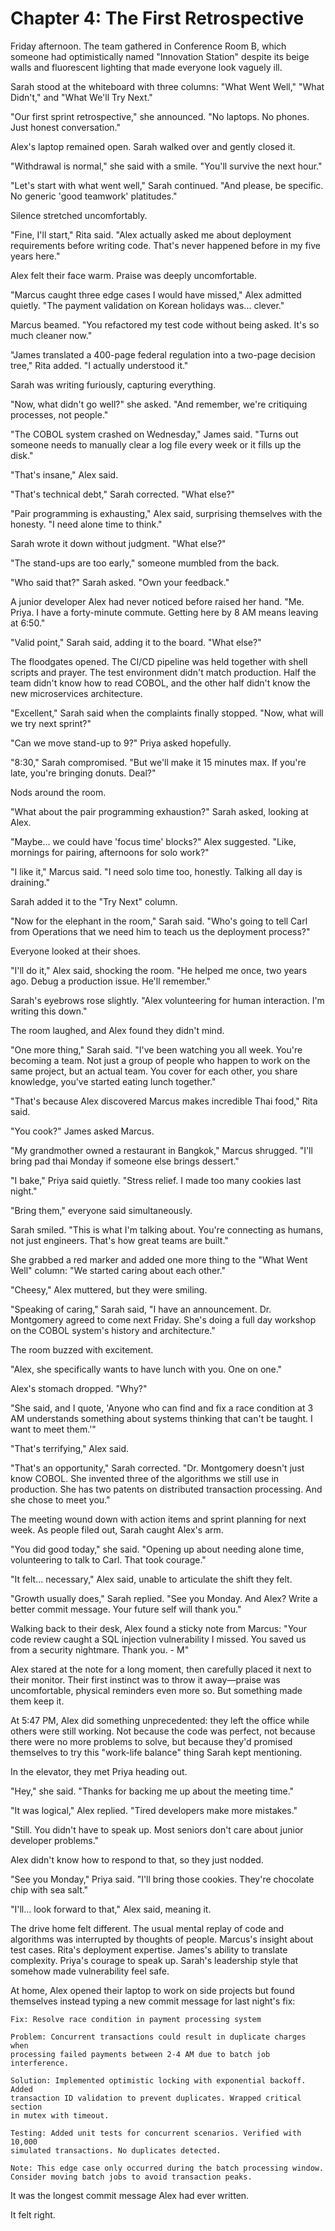 # Chapter 4: The First Retrospective

Friday afternoon. The team gathered in Conference Room B, which someone had optimistically named "Innovation Station" despite its beige walls and fluorescent lighting that made everyone look vaguely ill.

Sarah stood at the whiteboard with three columns: "What Went Well," "What Didn't," and "What We'll Try Next."

"Our first sprint retrospective," she announced. "No laptops. No phones. Just honest conversation."

Alex's laptop remained open. Sarah walked over and gently closed it.

"Withdrawal is normal," she said with a smile. "You'll survive the next hour."

"Let's start with what went well," Sarah continued. "And please, be specific. No generic 'good teamwork' platitudes."

Silence stretched uncomfortably.

"Fine, I'll start," Rita said. "Alex actually asked me about deployment requirements before writing code. That's never happened before in my five years here."

Alex felt their face warm. Praise was deeply uncomfortable.

"Marcus caught three edge cases I would have missed," Alex admitted quietly. "The payment validation on Korean holidays was... clever."

Marcus beamed. "You refactored my test code without being asked. It's so much cleaner now."

"James translated a 400-page federal regulation into a two-page decision tree," Rita added. "I actually understood it."

Sarah was writing furiously, capturing everything.

"Now, what didn't go well?" she asked. "And remember, we're critiquing processes, not people."

"The COBOL system crashed on Wednesday," James said. "Turns out someone needs to manually clear a log file every week or it fills up the disk."

"That's insane," Alex said.

"That's technical debt," Sarah corrected. "What else?"

"Pair programming is exhausting," Alex said, surprising themselves with the honesty. "I need alone time to think."

Sarah wrote it down without judgment. "What else?"

"The stand-ups are too early," someone mumbled from the back.

"Who said that?" Sarah asked. "Own your feedback."

A junior developer Alex had never noticed before raised her hand. "Me. Priya. I have a forty-minute commute. Getting here by 8 AM means leaving at 6:50."

"Valid point," Sarah said, adding it to the board. "What else?"

The floodgates opened. The CI/CD pipeline was held together with shell scripts and prayer. The test environment didn't match production. Half the team didn't know how to read COBOL, and the other half didn't know the new microservices architecture.

"Excellent," Sarah said when the complaints finally stopped. "Now, what will we try next sprint?"

"Can we move stand-up to 9?" Priya asked hopefully.

"8:30," Sarah compromised. "But we'll make it 15 minutes max. If you're late, you're bringing donuts. Deal?"

Nods around the room.

"What about the pair programming exhaustion?" Sarah asked, looking at Alex.

"Maybe... we could have 'focus time' blocks?" Alex suggested. "Like, mornings for pairing, afternoons for solo work?"

"I like it," Marcus said. "I need solo time too, honestly. Talking all day is draining."

Sarah added it to the "Try Next" column.

"Now for the elephant in the room," Sarah said. "Who's going to tell Carl from Operations that we need him to teach us the deployment process?"

Everyone looked at their shoes.

"I'll do it," Alex said, shocking the room. "He helped me once, two years ago. Debug a production issue. He'll remember."

Sarah's eyebrows rose slightly. "Alex volunteering for human interaction. I'm writing this down."

The room laughed, and Alex found they didn't mind.

"One more thing," Sarah said. "I've been watching you all week. You're becoming a team. Not just a group of people who happen to work on the same project, but an actual team. You cover for each other, you share knowledge, you've started eating lunch together."

"That's because Alex discovered Marcus makes incredible Thai food," Rita said.

"You cook?" James asked Marcus.

"My grandmother owned a restaurant in Bangkok," Marcus shrugged. "I'll bring pad thai Monday if someone else brings dessert."

"I bake," Priya said quietly. "Stress relief. I made too many cookies last night."

"Bring them," everyone said simultaneously.

Sarah smiled. "This is what I'm talking about. You're connecting as humans, not just engineers. That's how great teams are built."

She grabbed a red marker and added one more thing to the "What Went Well" column: "We started caring about each other."

"Cheesy," Alex muttered, but they were smiling.

"Speaking of caring," Sarah said, "I have an announcement. Dr. Montgomery agreed to come next Friday. She's doing a full day workshop on the COBOL system's history and architecture."

The room buzzed with excitement.

"Alex, she specifically wants to have lunch with you. One on one."

Alex's stomach dropped. "Why?"

"She said, and I quote, 'Anyone who can find and fix a race condition at 3 AM understands something about systems thinking that can't be taught. I want to meet them.'"

"That's terrifying," Alex said.

"That's an opportunity," Sarah corrected. "Dr. Montgomery doesn't just know COBOL. She invented three of the algorithms we still use in production. She has two patents on distributed transaction processing. And she chose to meet you."

The meeting wound down with action items and sprint planning for next week. As people filed out, Sarah caught Alex's arm.

"You did good today," she said. "Opening up about needing alone time, volunteering to talk to Carl. That took courage."

"It felt... necessary," Alex said, unable to articulate the shift they felt.

"Growth usually does," Sarah replied. "See you Monday. And Alex? Write a better commit message. Your future self will thank you."

Walking back to their desk, Alex found a sticky note from Marcus: "Your code review caught a SQL injection vulnerability I missed. You saved us from a security nightmare. Thank you. - M"

Alex stared at the note for a long moment, then carefully placed it next to their monitor. Their first instinct was to throw it away—praise was uncomfortable, physical reminders even more so. But something made them keep it.

At 5:47 PM, Alex did something unprecedented: they left the office while others were still working. Not because the code was perfect, not because there were no more problems to solve, but because they'd promised themselves to try this "work-life balance" thing Sarah kept mentioning.

In the elevator, they met Priya heading out.

"Hey," she said. "Thanks for backing me up about the meeting time."

"It was logical," Alex replied. "Tired developers make more mistakes."

"Still. You didn't have to speak up. Most seniors don't care about junior developer problems."

Alex didn't know how to respond to that, so they just nodded.

"See you Monday," Priya said. "I'll bring those cookies. They're chocolate chip with sea salt."

"I'll... look forward to that," Alex said, meaning it.

The drive home felt different. The usual mental replay of code and algorithms was interrupted by thoughts of people. Marcus's insight about test cases. Rita's deployment expertise. James's ability to translate complexity. Priya's courage to speak up. Sarah's leadership style that somehow made vulnerability feel safe.

At home, Alex opened their laptop to work on side projects but found themselves instead typing a new commit message for last night's fix:

```
Fix: Resolve race condition in payment processing system

Problem: Concurrent transactions could result in duplicate charges when 
processing failed payments between 2-4 AM due to batch job interference.

Solution: Implemented optimistic locking with exponential backoff. Added 
transaction ID validation to prevent duplicates. Wrapped critical section 
in mutex with timeout.

Testing: Added unit tests for concurrent scenarios. Verified with 10,000 
simulated transactions. No duplicates detected.

Note: This edge case only occurred during the batch processing window. 
Consider moving batch jobs to avoid transaction peaks.
```

It was the longest commit message Alex had ever written.

It felt right.